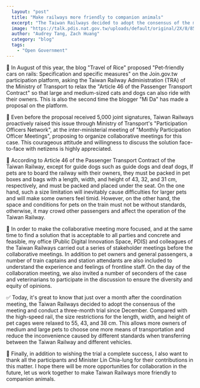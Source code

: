 ```yaml
---
  layout: "post"
  title: "Make railways more friendly to companion animals"
  excerpt: "The Taiwan Railways decided to adopt the consensus of the meeting and conduct a three-month trial to relax the size restrictions of pet cages."
  image: "https://talk.pdis.nat.gov.tw/uploads/default/original/2X/8/85e2d3ea857fa9f8f79910c37b73e080c02f4136.jpeg"
  author: "Audrey Tang, Zach Huang"
  category: "blog"
  tags: 
    - "Open Government"
---
```


🐶 In August of this year, the blog "Travel of Rice" proposed "Pet-friendly cars on rails: Specification and specific measures" on the Join.gov.tw participation platform, asking the Taiwan Railway Administration (TRA) of the Ministry of Transport to relax the "Article 46 of the Passenger Transport Contract" so that large and medium-sized cats and dogs can also ride with their owners. This is also the second time the blogger "Mi Da" has made a proposal on the platform.
 
🚆 Even before the proposal received 5,000 joint signatures, Taiwan Railways proactively raised this issue through Ministry of Transport's "Participation Officers Network", at the inter-ministerial meeting of "Monthly Participation Officer Meetings", proposing to organize collaborative meetings for this case. This courageous attitude and willingness to discuss the solution face-to-face with netizens is highly appreciated.
 
🚃 According to Article 46 of the Passenger Transport Contract of the Taiwan Railway, except for guide dogs such as guide dogs and deaf dogs, If pets are to board the railway with their owners, they must be packed in pet boxes and bags with a length, width, and height of 43, 32, and 31 cm, respectively, and must be packed and placed under the seat. On the one hand, such a size limitation will inevitably cause difficulties for larger pets and will make some owners feel timid. However, on the other hand, the space and conditions for pets on the train must not be without standards, otherwise, it may crowd other passengers and affect the operation of the Taiwan Railway.
 
🎨 In order to make the collaborative meeting more focused, and at the same time to find a solution that is acceptable to all parties and concrete and feasible, my office (Public Digital Innovation Space, PDIS) and colleagues of the Taiwan Railways carried out a series of stakeholder meetings before the collaborative meetings. In addition to pet owners and general passengers, a number of train captains and station attendants are also included to understand the experience and feelings of frontline staff. On the day of the collaboration meeting, we also invited a number of seconders of the case and veterinarians to participate in the discussion to ensure the diversity and equity of opinions.
 
✅ Today, it's great to know that just over a month after the coordination meeting, the Taiwan Railways decided to adopt the consensus of the meeting and conduct a three-month trial since December. Compared with the high-speed rail, the size restrictions for the length, width, and height of pet cages were relaxed to 55, 43, and 38 cm. This allows more owners of medium and large pets to choose one more means of transportation and reduce the inconvenience caused by different standards when transferring between the Taiwan Railway and different vehicles.
 
🚄 Finally, in addition to wishing the trial a complete success, I also want to thank all the participants and Minister Lin Chia-lung for their contributions in this matter. I hope there will be more opportunities for collaboration in the future, let us work together to make Taiwan Railways more friendly to companion animals.
